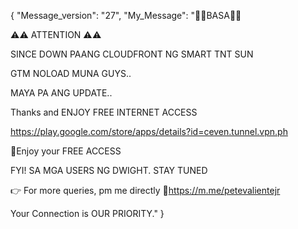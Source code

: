 {
    "Message_version": "27",
    "My_Message": "📌📌BASA📌📌

⚠️⚠️ ATTENTION ⚠️⚠️

SINCE DOWN PAANG CLOUDFRONT NG SMART TNT SUN

GTM NOLOAD MUNA GUYS..

MAYA PA ANG UPDATE..

Thanks and ENJOY FREE INTERNET ACCESS

https://play.google.com/store/apps/details?id=ceven.tunnel.vpn.ph

💯Enjoy your FREE ACCESS

FYI! SA MGA USERS NG DWIGHT. STAY TUNED

👉 For more queries, pm me directly
🔗https://m.me/petevalientejr

Your Connection is OUR PRIORITY."
}
